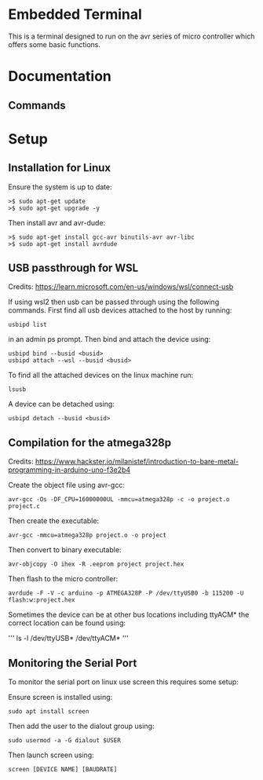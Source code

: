 # Embedded Terminal

This is a terminal designed to run on the avr series of micro controller which offers some basic functions.

# Documentation
## Commands

# Setup
## Installation for Linux

Ensure the system is up to date:

```
>$ sudo apt-get update
>$ sudo apt-get upgrade -y
```

Then install avr and avr-dude:

```
>$ sudo apt-get install gcc-avr binutils-avr avr-libc
>$ sudo apt-get install avrdude
```

## USB passthrough for WSL

Credits:
https://learn.microsoft.com/en-us/windows/wsl/connect-usb

If using wsl2 then usb can be passed through using the following commands.
First find all usb devices attached to the host by running:

```
usbipd list
```

in an admin ps prompt. Then bind and attach the device using:

```
usbipd bind --busid <busid>
usbipd attach --wsl --busid <busid>
```

To find all the attached devices on the linux machine run:

```
lsusb
```

A device can be detached using:

```
usbipd detach --busid <busid>
```

## Compilation for the atmega328p

Credits: https://www.hackster.io/milanistef/introduction-to-bare-metal-programming-in-arduino-uno-f3e2b4

Create the object file using avr-gcc:

```
avr-gcc -Os -DF_CPU=16000000UL -mmcu=atmega328p -c -o project.o project.c
```

Then create the executable:

```
avr-gcc -mmcu=atmega328p project.o -o project
```

Then convert to binary executable:

```
avr-objcopy -O ihex -R .eeprom project project.hex
```

Then flash to the micro controller:

```
avrdude -F -V -c arduino -p ATMEGA328P -P /dev/ttyUSB0 -b 115200 -U flash:w:project.hex
```

Sometimes the device can be at other bus locations including ttyACM* the correct location can be found using:

'''
ls -l /dev/ttyUSB* /dev/ttyACM*
'''

## Monitoring the Serial Port

To monitor the serial port on linux use screen this requires some setup:

Ensure screen is installed using:

```
sudo apt install screen
```

Then add the user to the dialout group using:

```
sudo usermod -a -G dialout $USER
```

Then launch screen using:

```
screen [DEVICE NAME] [BAUDRATE]
```